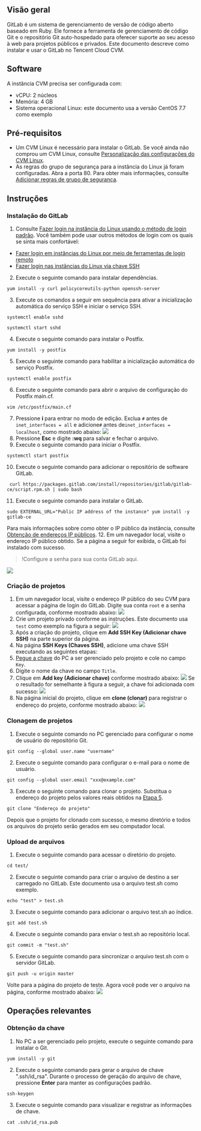## Visão geral
GitLab é um sistema de gerenciamento de versão de código aberto baseado em Ruby. Ele fornece a ferramenta de gerenciamento de código Git e o repositório Git auto-hospedado para oferecer suporte ao seu acesso à web para projetos públicos e privados. Este documento descreve como instalar e usar o GitLab no Tencent Cloud CVM.



## Software
A instância CVM precisa ser configurada com:
- vCPU: 2 núcleos
- Memória: 4 GB
- Sistema operacional Linux: este documento usa a versão CentOS 7.7 como exemplo

## Pré-requisitos
- Um CVM Linux é necessário para instalar o GitLab. Se você ainda não comprou um CVM Linux, consulte [Personalização das configurações do CVM Linux](https://intl.cloud.tencent.com/document/product/213/10517).
- As regras do grupo de segurança para a instância do Linux já foram configuradas. Abra a porta 80. Para obter mais informações, consulte [Adicionar regras de grupo de segurança](https://intl.cloud.tencent.com/document/product/213/34272).

## Instruções
### Instalação do GitLab
1. Consulte [Fazer login na instância do Linux usando o método de login padrão](https://intl.cloud.tencent.com/document/product/213/5436). Você também pode usar outros métodos de login com os quais se sinta mais confortável:
 - [Fazer login em instâncias do Linux por meio de ferramentas de login remoto](https://intl.cloud.tencent.com/document/product/213/32502)
 - [Fazer login nas instâncias do Linux via chave SSH](https://intl.cloud.tencent.com/document/product/213/32501)
2. Execute o seguinte comando para instalar dependências.
```
yum install -y curl policycoreutils-python openssh-server
```
3. Execute os comandos a seguir em sequência para ativar a inicialização automática do serviço SSH e iniciar o serviço SSH.
```
systemctl enable sshd
```
```
systemctl start sshd
```
4. Execute o seguinte comando para instalar o Postfix.
```
yum install -y postfix
```
5. Execute o seguinte comando para habilitar a inicialização automática do serviço Postfix.
```
systemctl enable postfix
```
6. Execute o seguinte comando para abrir o arquivo de configuração do Postfix main.cf.
```
vim /etc/postfix/main.cf
```
7. Pressione **i** para entrar no modo de edição. Exclua `#` antes de `inet_interfaces = all` e adicione`#` antes de`inet_interfaces = localhost`, como mostrado abaixo: 
![](https://main.qcloudimg.com/raw/57fa73bdcd05343b5dcee24e47b5f09a.png)
8. Pressione **Esc** e digite **:wq** para salvar e fechar o arquivo.
9. Execute o seguinte comando para iniciar o Postfix.
```
systemctl start postfix
```
10. Execute o seguinte comando para adicionar o repositório de software GitLab.
```
 curl https://packages.gitlab.com/install/repositories/gitlab/gitlab-ce/script.rpm.sh | sudo bash
```
11. Execute o seguinte comando para instalar o GitLab.
```
sudo EXTERNAL_URL="Public IP address of the instance" yum install -y gitlab-ce
```
Para mais informações sobre como obter o IP público da instância, consulte [Obtenção de endereços IP públicos](https://intl.cloud.tencent.com/document/product/213/17940).
12. Em um navegador local, visite o endereço IP público obtido. Se a página a seguir for exibida, o GitLab foi instalado com sucesso.
>!Configure a senha para sua conta GitLab aqui.
>
![](https://main.qcloudimg.com/raw/791f5250c2bca059369a141c047f2c21.png)


### Criação de projetos
1. Em um navegador local, visite o endereço IP público do seu CVM para acessar a página de login do GitLab. Digite sua conta `root` e a senha configurada, conforme mostrado abaixo:
![](https://main.qcloudimg.com/raw/c0639741b40c1fa33d41434c0222c13b.png)
2. Crie um projeto privado conforme as instruções. Este documento usa `test` como exemplo na figura a seguir:
![](https://main.qcloudimg.com/raw/912805dfffcba06558d3adbe8b33b4bc.png)
3. Após a criação do projeto, clique em **Add SSH Key (Adicionar chave SSH)** na parte superior da página.
4. Na página **SSH Keys (Chaves SSH)**, adicione uma chave SSH executando as seguintes etapas:
 1. [Pegue a chave](#getKey) do PC a ser gerenciado pelo projeto e cole no campo `Key`.
 2. Digite o nome da chave no campo `Title`.
 3. Clique em **Add key (Adicionar chave)** conforme mostrado abaixo:
![](https://main.qcloudimg.com/raw/c8d21821f0d6919a650cf36d43666f06.png)
Se o resultado for semelhante à figura a seguir, a chave foi adicionada com sucesso:
![](https://main.qcloudimg.com/raw/6908a9710bd01d57c01892b31247bc02.png)
5. <span id="Step5"></span>Na página inicial do projeto, clique em **clone (clonar)** para registrar o endereço do projeto, conforme mostrado abaixo:
![](https://main.qcloudimg.com/raw/972726ec33e5a92c0a778a700ae9b4b0.png)


### Clonagem de projetos
1. Execute o seguinte comando no PC gerenciado para configurar o nome de usuário do repositório Git.
```
git config --global user.name "username" 
```
2. Execute o seguinte comando para configurar o e-mail para o nome de usuário.
```
git config --global user.email "xxx@example.com" 
```
3. Execute o seguinte comando para clonar o projeto. Substitua o endereço do projeto pelos valores reais obtidos na [Etapa 5](#Step5).
```
git clone "Endereço do projeto"
```
Depois que o projeto for clonado com sucesso, o mesmo diretório e todos os arquivos do projeto serão gerados em seu computador local.

### Upload de arquivos
1. Execute o seguinte comando para acessar o diretório do projeto.
```
cd test/
```
2. Execute o seguinte comando para criar o arquivo de destino a ser carregado no GitLab. Este documento usa o arquivo test.sh como exemplo.
```
echo "test" > test.sh
```
3. Execute o seguinte comando para adicionar o arquivo test.sh ao índice.
```
git add test.sh
```
4. Execute o seguinte comando para enviar o test.sh ao repositório local.
```
git commit -m "test.sh"
```
5. Execute o seguinte comando para sincronizar o arquivo test.sh com o servidor GitLab.
```
git push -u origin master
```
Volte para a página do projeto de teste. Agora você pode ver o arquivo na página, conforme mostrado abaixo:
![](https://main.qcloudimg.com/raw/e208c7a0f7399e4a42a1bb3d17a89c1c.png)

## Operações relevantes
### Obtenção da chave<span id="getKey"></span>
1. No PC a ser gerenciado pelo projeto, execute o seguinte comando para instalar o Git.
```
yum install -y git
```
2. Execute o seguinte comando para gerar o arquivo de chave ".ssh/id_rsa". Durante o processo de geração do arquivo de chave, pressione **Enter** para manter as configurações padrão.
```
ssh-keygen
```
3. Execute o seguinte comando para visualizar e registrar as informações de chave.
```
cat .ssh/id_rsa.pub
```
